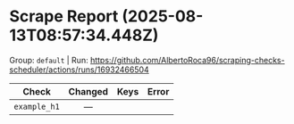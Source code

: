 # Scrape Report (2025-08-13T08:57:34.448Z)

Group: `default`  |  Run: https://github.com/AlbertoRoca96/scraping-checks-scheduler/actions/runs/16932466504

| Check | Changed | Keys | Error |
|---|:---:|:--|:--|
| `example_h1` | — |  |  |
